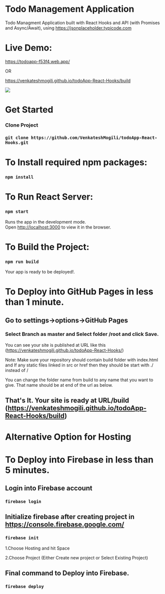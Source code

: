 # Todo Management Application
Todo Managment Application built with React Hooks and API (with Promises and Async/Await), using https://jsonplaceholder.typicode.com

# Live Demo:
https://todoapp-f53f4.web.app/

OR

https://venkateshmogili.github.io/todoApp-React-Hooks/build

<img src="./src/output/demo.gif" />

# Get Started
### Clone Project
### `git clone https://github.com/VenkateshMogili/todoApp-React-Hooks.git`

# To Install required npm packages:
### `npm install`

# To Run React Server:
### `npm start`

Runs the app in the development mode.<br />
Open [http://localhost:3000](http://localhost:3000) to view it in the browser.

# To Build the Project:
### `npm run build`

Your app is ready to be deployed!.

# To Deploy into GitHub Pages in less than 1 minute.

## Go to settings->options->GitHub Pages
### Select Branch as master and Select folder /root and click Save.
You can see your site is published at URL like this (https://venkateshmogili.github.io/todoApp-React-Hooks/)

Note: Make sure your repository should contain build folder with index.html and If any static files linked in src or href then they should be start with ./ instead of /

You can change the folder name from build to any name that you want to give. That name should be at end of the url as below.
## That's It. Your site is ready at URL/build  (https://venkateshmogili.github.io/todoApp-React-Hooks/build)


# Alternative Option for Hosting 
# To Deploy into Firebase in less than 5 minutes.

## Login into Firebase account
### `firebase login`


## Initialize firebase after creating project in https://console.firebase.google.com/
### `firebase init`
1.Choose Hosting and hit Space

2.Choose Project (Either Create new project or Select Existing Project)

## Final command to Deploy into Firebase.
### `firebase deploy`
